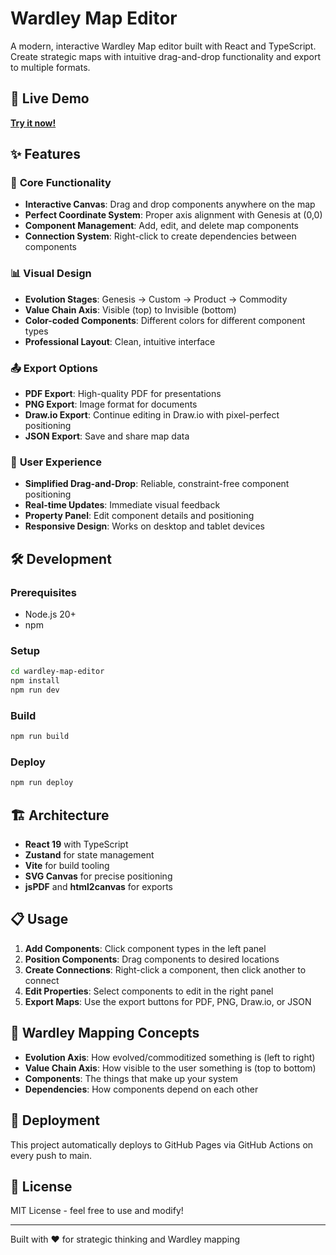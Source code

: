 # Wardley Map Editor

A modern, interactive Wardley Map editor built with React and TypeScript. Create strategic maps with intuitive drag-and-drop functionality and export to multiple formats.

## 🚀 Live Demo

**[Try it now!](https://mrsimpson.github.io/demo-responsible-vibe-wardley/)**

## ✨ Features

### 🎯 **Core Functionality**
- **Interactive Canvas**: Drag and drop components anywhere on the map
- **Perfect Coordinate System**: Proper axis alignment with Genesis at (0,0)
- **Component Management**: Add, edit, and delete map components
- **Connection System**: Right-click to create dependencies between components

### 📊 **Visual Design**
- **Evolution Stages**: Genesis → Custom → Product → Commodity
- **Value Chain Axis**: Visible (top) to Invisible (bottom)
- **Color-coded Components**: Different colors for different component types
- **Professional Layout**: Clean, intuitive interface

### 📤 **Export Options**
- **PDF Export**: High-quality PDF for presentations
- **PNG Export**: Image format for documents
- **Draw.io Export**: Continue editing in Draw.io with pixel-perfect positioning
- **JSON Export**: Save and share map data

### 🎨 **User Experience**
- **Simplified Drag-and-Drop**: Reliable, constraint-free component positioning
- **Real-time Updates**: Immediate visual feedback
- **Property Panel**: Edit component details and positioning
- **Responsive Design**: Works on desktop and tablet devices

## 🛠️ Development

### Prerequisites
- Node.js 20+
- npm

### Setup
```bash
cd wardley-map-editor
npm install
npm run dev
```

### Build
```bash
npm run build
```

### Deploy
```bash
npm run deploy
```

## 🏗️ Architecture

- **React 19** with TypeScript
- **Zustand** for state management
- **Vite** for build tooling
- **SVG Canvas** for precise positioning
- **jsPDF** and **html2canvas** for exports

## 📋 Usage

1. **Add Components**: Click component types in the left panel
2. **Position Components**: Drag components to desired locations
3. **Create Connections**: Right-click a component, then click another to connect
4. **Edit Properties**: Select components to edit in the right panel
5. **Export Maps**: Use the export buttons for PDF, PNG, Draw.io, or JSON

## 🎯 Wardley Mapping Concepts

- **Evolution Axis**: How evolved/commoditized something is (left to right)
- **Value Chain Axis**: How visible to the user something is (top to bottom)
- **Components**: The things that make up your system
- **Dependencies**: How components depend on each other

## 🚀 Deployment

This project automatically deploys to GitHub Pages via GitHub Actions on every push to main.

## 📝 License

MIT License - feel free to use and modify!

---

Built with ❤️ for strategic thinking and Wardley mapping
